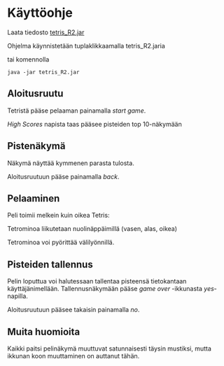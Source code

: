 # Käyttöohje

Laata tiedosto [tetris_R2.jar](https:github.com/Malpel/ot-harjoitustyo/releases/tag/viikko6)

Ohjelma käynnistetään tuplaklikkaamalla tetris_R2.jaria 

tai komennolla

`java -jar tetris_R2.jar`

## Aloitusruutu

Tetristä pääse pelaaman painamalla _start game_.

_High Scores_ napista taas pääsee pisteiden top 10-näkymään

## Pistenäkymä

Näkymä näyttää kymmenen parasta tulosta. 

Aloitusruutuun pääse painamalla _back_.

## Pelaaminen

Peli toimii melkein kuin oikea Tetris:

Tetrominoa liikutetaan nuolinäppäimillä (vasen, alas, oikea)

Tetrominoa voi pyörittää välilyönnillä. 

## Pisteiden tallennus

Pelin loputtua voi halutessaan tallentaa pisteensä tietokantaan käyttäjänimellään. Tallennusnäkymään pääse _game over_ -ikkunasta _yes_-napilla.

Aloitusruutuun pääsee takaisin painamalla _no_.

## Muita huomioita

Kaikki paitsi pelinäkymä muuttuvat satunnaisesti täysin mustiksi, mutta ikkunan koon muuttaminen on auttanut tähän.
